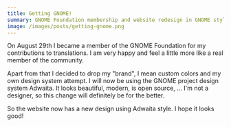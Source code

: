 ```yaml
---
title: Getting GNOME!
summary: GNOME Foundation membership and website redesign in GNOME style.
image: /images/posts/getting-gnome.png
---
```


On August 29th I became a member of the GNOME Foundation for my contributions to translations. I am very happy and feel a little more like a real member of the community.

Apart from that I decided to drop my "brand", I mean custom colors and my own design system attempt. I will now be using the GNOME project design system Adwaita. It looks beautiful, modern, is open source, … I'm not a designer, so this change will definitely be for the better.

So the website now has a new design using Adwaita style. I hope it looks good!
